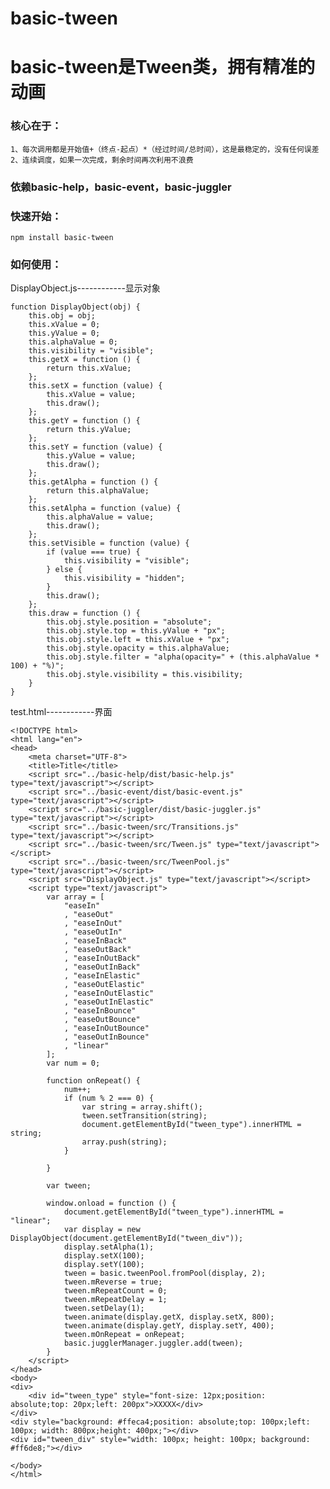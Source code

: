# basic-tween

# basic-tween是Tween类，拥有精准的动画

### 核心在于：

    1、每次调用都是开始值+（终点-起点）*（经过时间/总时间），这是最稳定的，没有任何误差
    2、连续调度，如果一次完成，剩余时间再次利用不浪费


### 依赖basic-help，basic-event，basic-juggler

### 快速开始：

    npm install basic-tween

### 如何使用：


DisplayObject.js------------显示对象

    function DisplayObject(obj) {
        this.obj = obj;
        this.xValue = 0;
        this.yValue = 0;
        this.alphaValue = 0;
        this.visibility = "visible";
        this.getX = function () {
            return this.xValue;
        };
        this.setX = function (value) {
            this.xValue = value;
            this.draw();
        };
        this.getY = function () {
            return this.yValue;
        };
        this.setY = function (value) {
            this.yValue = value;
            this.draw();
        };
        this.getAlpha = function () {
            return this.alphaValue;
        };
        this.setAlpha = function (value) {
            this.alphaValue = value;
            this.draw();
        };
        this.setVisible = function (value) {
            if (value === true) {
                this.visibility = "visible";
            } else {
                this.visibility = "hidden";
            }
            this.draw();
        };
        this.draw = function () {
            this.obj.style.position = "absolute";
            this.obj.style.top = this.yValue + "px";
            this.obj.style.left = this.xValue + "px";
            this.obj.style.opacity = this.alphaValue;
            this.obj.style.filter = "alpha(opacity=" + (this.alphaValue * 100) + "%)";
            this.obj.style.visibility = this.visibility;
        }
    }


test.html------------界面

    <!DOCTYPE html>
    <html lang="en">
    <head>
        <meta charset="UTF-8">
        <title>Title</title>
        <script src="../basic-help/dist/basic-help.js" type="text/javascript"></script>
        <script src="../basic-event/dist/basic-event.js" type="text/javascript"></script>
        <script src="../basic-juggler/dist/basic-juggler.js" type="text/javascript"></script>
        <script src="../basic-tween/src/Transitions.js" type="text/javascript"></script>
        <script src="../basic-tween/src/Tween.js" type="text/javascript"></script>
        <script src="../basic-tween/src/TweenPool.js" type="text/javascript"></script>
        <script src="DisplayObject.js" type="text/javascript"></script>
        <script type="text/javascript">
            var array = [
                "easeIn"
                , "easeOut"
                , "easeInOut"
                , "easeOutIn"
                , "easeInBack"
                , "easeOutBack"
                , "easeInOutBack"
                , "easeOutInBack"
                , "easeInElastic"
                , "easeOutElastic"
                , "easeInOutElastic"
                , "easeOutInElastic"
                , "easeInBounce"
                , "easeOutBounce"
                , "easeInOutBounce"
                , "easeOutInBounce"
                , "linear"
            ];
            var num = 0;

            function onRepeat() {
                num++;
                if (num % 2 === 0) {
                    var string = array.shift();
                    tween.setTransition(string);
                    document.getElementById("tween_type").innerHTML = string;
                    array.push(string);
                }

            }

            var tween;

            window.onload = function () {
                document.getElementById("tween_type").innerHTML = "linear";
                var display = new DisplayObject(document.getElementById("tween_div"));
                display.setAlpha(1);
                display.setX(100);
                display.setY(100);
                tween = basic.tweenPool.fromPool(display, 2);
                tween.mReverse = true;
                tween.mRepeatCount = 0;
                tween.mRepeatDelay = 1;
                tween.setDelay(1);
                tween.animate(display.getX, display.setX, 800);
                tween.animate(display.getY, display.setY, 400);
                tween.mOnRepeat = onRepeat;
                basic.jugglerManager.juggler.add(tween);
            }
        </script>
    </head>
    <body>
    <div>
        <div id="tween_type" style="font-size: 12px;position: absolute;top: 20px;left: 200px">XXXXX</div>
    </div>
    <div style="background: #ffeca4;position: absolute;top: 100px;left: 100px; width: 800px;height: 400px;"></div>
    <div id="tween_div" style="width: 100px; height: 100px; background: #ff6de8;"></div>

    </body>
    </html>






	